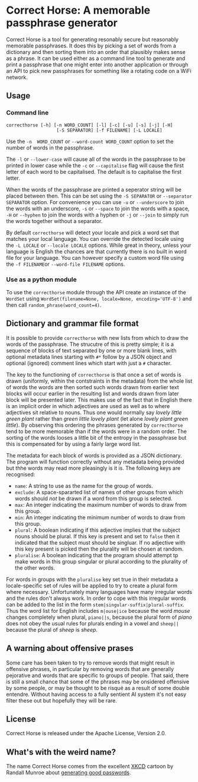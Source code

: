 # Correct Horse: A memorable passphrase generator

Correct Horse is a tool for generating resonably secure but reasonably
memorable passphrases. It does this by picking a set of words from a
dictionary and then sorting them into an order that plausibly makes
sense as a phrase. It can be used either as a command line tool to
generate and print a passphrase that one might enter into another
application or through an API to pick new passphrases for something
like a rotating code on a WiFi network.

## Usage

### Command line

```
correcthorse [-h] [-n WORD_COUNT] [-l] [-c] [-u] [-s] [-j] [-H]
                   [-S SEPARATOR] [-f FILENAME] [-L LOCALE]
```

Use the `-n  WORD_COUNT` or `--word-count WORD_COUNT` option to set the number of words in the passphrase.

The `-l` or `--lower-case` will cause all of the words in the passphrase to be printed in lower case while the `-c` or `--capitalise` flag will cause the first letter of each word to be capitalised. The default is to capitalise the first letter.

When the words of the passphrase are printed a seperator string will be placed between then. This can be set using the `-S SEPARATOR` or `--separator SEPARATOR` option. For convenience you can use `-u` or `--underscore` to join the words with an underscore, `-s` or `--space` to join the words with a space, `-H` or `--hyphen` to join the words with a hyphen or `-j` or `--join` to simply run the words together without a separator.

By default `correcthorse` will detect your locale and pick a word set that matches your local language. You can override the detected locale using the `-L LOCALE` or `--locale LOCALE` options. While great in theory, unless your language is English the chances are that currently there is no built in word file for your language. You can however specify a custom word file using the `-f FILENAME`or `--word-file FILENAME` options. 

### Use as a python module

To use the `correcthorse` module through the API create an instance of the `WordSet` using `WordSet(filename=None, locale=None, encoding='UTF-8')` and then call `random_phrase(word_count=4)`.

## Dictionary and grammar file format

It is possible to provide `correcthorse` with new lists from which to draw the words of the passphrase. The strucutre of this is pretty simple; it is a sequence of blocks of text separated by one or more blank lines, with optional metadata lines starting with `#*` follow by a JSON object and optional (ignored) comment lines which start with just a `#` character.

The key to the functioning of `correcthorse` is that once a set of words is drawn (uniformly, within the contstraints in the metadata) from the whole list of words the words are then sorted such words drawn from earlier text blocks will occur earlier in the resulting list and words drawn from later block will be presented later. This makes use of the fact that in English there is an implicit order in which adjectives are used as well as to where adjectives sit relative to nouns. Thus one would normally say _lovely little green plant_ rather than _green little lovely plant_ (let alone _lovely plant green little_). By observing this ordering the phrases generated by `correcthorse` tend to be more memorable than if the words were in a random order. The sorting of the words looses a little bit of the entropy in the passphrase but this is compensated for by using a fairly large word list.

The metadata for each block of words is provided as a JSON dictionary. The program will function correctly without any metadata being provided but thhe words may read more pleasingly is it is. The following keys are recognised:

* `name`: A string to use as the name for the group of words.
* `exclude`: A space-spararted list of names of other groups from which words should _not_ be drawn if a word from this group is selected.
* `max`: An integer indicating the maximum number of words to draw from this group. 
* `min`: An integer indicating the minimum number of words to draw from this group.
* `plural`: A boolean indicating if this adjective implies that the subject nouns should be plural. If this key is present and set to `false` then it indicated that the subject must should be singluar. If no adjective with this key present is picked then the plurality will be chosen at random.
* `pluralise`: A boolean indicating that the program should attempt tp make words in this group singular or plural according to the plurality of the other words.

For words in groups with the `pluralise` key set true in their metadata a locale-specific set of rules will be applied to try to create a plural form where necessary. Unfortunately many languages have many irregular words and the rules don't always work. In order to cope with this irregular words can be added to the list in the form `stem|singular-suffix|plural-suffix`. Thus the word list for English includes `m|ouse|ice` because the word _mouse_ changes completely when plural, `piano||s`, because the plural form of _piano_ does not obey the usual rules for plurals ending in a vowel and `sheep||` because the plural of _sheep_ is _sheep_.

## A warning about offensive prases

Some care has been taken to try to remove words that might result in offensive phrases, in particular by removing words that are generally pejorative and words that are specific to groups of people. That said, there is still a small chance that some of the phrases may be onsidered offensive by some people, or may be thought to be risqué as a result of some double entendre. Without having access to a fully sentient AI system it's not easy filter these out but hopefully they will be rare. 

## License

Correct Horse is released under the Apache License, Version 2.0.

## What's with the weird name?

The name Correct Horse comes from the excellent [XKCD](https://xkcd.com/) cartoon by Randall Munroe about [generating good passwords](https://xkcd.com/936/).
